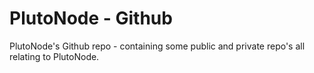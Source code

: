 # PlutoNode - Github

PlutoNode's Github repo - containing some public and private repo's all relating to PlutoNode.
